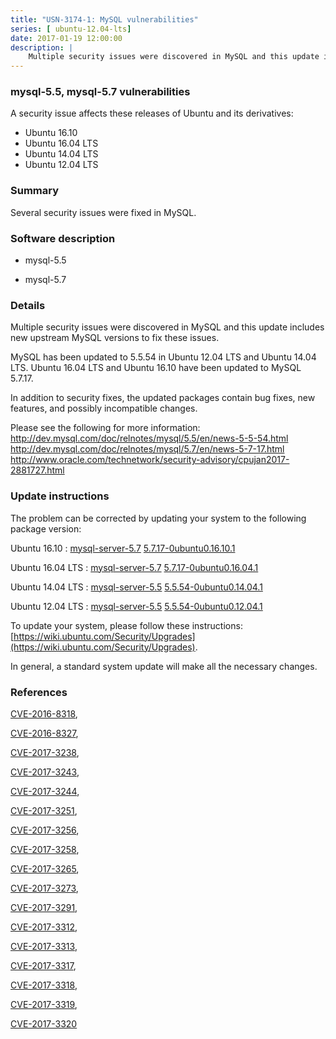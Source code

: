 ```yaml
---
title: "USN-3174-1: MySQL vulnerabilities"
series: [ ubuntu-12.04-lts]
date: 2017-01-19 12:00:00
description: |
    Multiple security issues were discovered in MySQL and this update includes new upstream MySQL versions to fix these issues.
--- 
```

 
 


### mysql-5.5, mysql-5.7 vulnerabilities

A security issue affects these releases of Ubuntu and its derivatives:

* Ubuntu 16.10
* Ubuntu 16.04 LTS
* Ubuntu 14.04 LTS
* Ubuntu 12.04 LTS

### Summary

Several security issues were fixed in MySQL. 

### Software description

* mysql-5.5 

* mysql-5.7 

### Details

Multiple security issues were discovered in MySQL and this update includes new upstream MySQL versions to fix these issues.

MySQL has been updated to 5.5.54 in Ubuntu 12.04 LTS and Ubuntu 14.04 LTS. Ubuntu 16.04 LTS and Ubuntu 16.10 have been updated to MySQL 5.7.17.

In addition to security fixes, the updated packages contain bug fixes, new features, and possibly incompatible changes.

Please see the following for more information: http://dev.mysql.com/doc/relnotes/mysql/5.5/en/news-5-5-54.html http://dev.mysql.com/doc/relnotes/mysql/5.7/en/news-5-7-17.html http://www.oracle.com/technetwork/security-advisory/cpujan2017-2881727.html 

### Update instructions

The problem can be corrected by updating your system to the following package version:

Ubuntu 16.10
 : [mysql-server-5.7](https://launchpad.net/ubuntu/+source/mysql-5.7) <span> [5.7.17-0ubuntu0.16.10.1](https://launchpad.net/ubuntu/+source/mysql-5.7/5.7.17-0ubuntu0.16.10.1) </span> 

Ubuntu 16.04 LTS
 : [mysql-server-5.7](https://launchpad.net/ubuntu/+source/mysql-5.7) <span> [5.7.17-0ubuntu0.16.04.1](https://launchpad.net/ubuntu/+source/mysql-5.7/5.7.17-0ubuntu0.16.04.1) </span> 

Ubuntu 14.04 LTS
 : [mysql-server-5.5](https://launchpad.net/ubuntu/+source/mysql-5.5) <span> [5.5.54-0ubuntu0.14.04.1](https://launchpad.net/ubuntu/+source/mysql-5.5/5.5.54-0ubuntu0.14.04.1) </span> 

Ubuntu 12.04 LTS
 : [mysql-server-5.5](https://launchpad.net/ubuntu/+source/mysql-5.5) <span> [5.5.54-0ubuntu0.12.04.1](https://launchpad.net/ubuntu/+source/mysql-5.5/5.5.54-0ubuntu0.12.04.1) </span> 

To update your system, please follow these instructions: [https://wiki.ubuntu.com/Security/Upgrades](https://wiki.ubuntu.com/Security/Upgrades).

In general, a standard system update will make all the necessary changes. 

### References

 
 [CVE-2016-8318](http://people.ubuntu.com/~ubuntu-security/cve/CVE-2016-8318), 

 [CVE-2016-8327](http://people.ubuntu.com/~ubuntu-security/cve/CVE-2016-8327), 

 [CVE-2017-3238](http://people.ubuntu.com/~ubuntu-security/cve/CVE-2017-3238), 

 [CVE-2017-3243](http://people.ubuntu.com/~ubuntu-security/cve/CVE-2017-3243), 

 [CVE-2017-3244](http://people.ubuntu.com/~ubuntu-security/cve/CVE-2017-3244), 

 [CVE-2017-3251](http://people.ubuntu.com/~ubuntu-security/cve/CVE-2017-3251), 

 [CVE-2017-3256](http://people.ubuntu.com/~ubuntu-security/cve/CVE-2017-3256), 

 [CVE-2017-3258](http://people.ubuntu.com/~ubuntu-security/cve/CVE-2017-3258), 

 [CVE-2017-3265](http://people.ubuntu.com/~ubuntu-security/cve/CVE-2017-3265), 

 [CVE-2017-3273](http://people.ubuntu.com/~ubuntu-security/cve/CVE-2017-3273), 

 [CVE-2017-3291](http://people.ubuntu.com/~ubuntu-security/cve/CVE-2017-3291), 

 [CVE-2017-3312](http://people.ubuntu.com/~ubuntu-security/cve/CVE-2017-3312), 

 [CVE-2017-3313](http://people.ubuntu.com/~ubuntu-security/cve/CVE-2017-3313), 

 [CVE-2017-3317](http://people.ubuntu.com/~ubuntu-security/cve/CVE-2017-3317), 

 [CVE-2017-3318](http://people.ubuntu.com/~ubuntu-security/cve/CVE-2017-3318), 

 [CVE-2017-3319](http://people.ubuntu.com/~ubuntu-security/cve/CVE-2017-3319), 

 [CVE-2017-3320](http://people.ubuntu.com/~ubuntu-security/cve/CVE-2017-3320)
 

